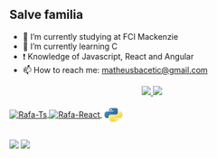 ## Salve familia

- 🔭 I’m currently studying at FCI Mackenzie 
- 🌱 I’m currently learning C
- :exclamation: Knowledge of Javascript, React and Angular
- 📫 How to reach me: matheusbacetic@gmail.com
<div align="center">
  <a href="https://github.com/MatheusBacetic">
  <img height="180em" src="https://github-readme-stats.vercel.app/api?username=MatheusBacetic&show_icons=true&theme=dracula&include_all_commits=true&count_private=true"/>
  <img height="180em" src="https://github-readme-stats.vercel.app/api/top-langs/?username=GabrielBuck&layout=compact&langs_count=7&theme=dracula"/>
</div>

<div style="display: inline_block"><br>
  <img align="center" alt="Rafa-Ts" height="30" width="40" src="https://cdn.jsdelivr.net/gh/devicons/devicon/icons/cplusplus/cplusplus-original.svg">
  <img align="center" alt="Rafa-React" height="30" width="40" src="https://cdn.jsdelivr.net/gh/devicons/devicon/icons/arduino/arduino-original-wordmark.svg">
  <img align="center" alt="Rafa-Python" height="30" width="40" src="https://raw.githubusercontent.com/devicons/devicon/master/icons/python/python-original.svg">
  
  ##
  
 <div> 
  <a href = "mailto:matheusbacetic@gmail.com"><img src="https://img.shields.io/badge/-Gmail-%23333?style=for-the-badge&logo=gmail&logoColor=white" target="_blank"></a>
  <a href="https://www.linkedin.com/in/matheus-veiga-bacetic-joaquim-a6552723a/" target="_blank"><img src="https://img.shields.io/badge/-LinkedIn-%230077B5?style=for-the-badge&logo=linkedin&logoColor=white" target="_blank"></a> 
  </div>
  
